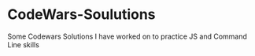 ﻿# CodeWars-Soulutions

Some Codewars Solutions I have worked on to practice JS and Command Line skills
